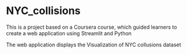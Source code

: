 # NYC_collisions
<p>This is a project based on a Coursera course, which guided learners to create a web application using Streamlit and Python</p>
<p>The web application displays the Visualization of NYC collusions dataset</p> 
